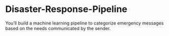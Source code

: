 # Disaster-Response-Pipeline
You’ll build a machine learning pipeline to categorize emergency messages based on the needs communicated by the sender.
